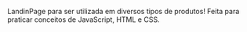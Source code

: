LandinPage para ser utilizada em diversos tipos de produtos! Feita para praticar conceitos de JavaScript, HTML e CSS.